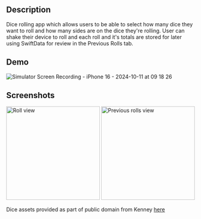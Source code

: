 ## Description
Dice rolling app which allows users to be able to select how many dice they want to roll and how many sides are on the dice they're rolling. User can shake their device to roll and each roll and it's totals are stored for later using SwiftData for review in the Previous Rolls tab.

## Demo
![Simulator Screen Recording - iPhone 16 - 2024-10-11 at 09 18 26](https://github.com/user-attachments/assets/0a046b67-ed62-4f7a-8658-ec0cf9f614d1)

## Screenshots
<p float="left">
  <img alt="Roll view" src="https://github.com/user-attachments/assets/9f690272-efd9-4757-aff9-ebba1ee543f8" width="250" />
  <img alt="Previous rolls view" src="https://github.com/user-attachments/assets/34e26fac-c8f0-4f40-9e06-f70ad8f14978" width="250" />
</p>

Dice assets provided as part of public domain from Kenney [here](https://opengameart.org/content/boardgame-pack)

